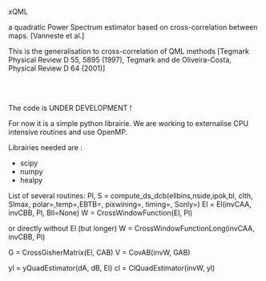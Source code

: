 xQML

a quadratic Power Spectrum estimator based on cross-correlation between maps.
[Vanneste et al.]

This is the generalisation to cross-correlation of QML methods
[Tegmark Physical Review D 55, 5895 (1997), Tegmark and de Oliveira-Costa, Physical Review D 64 (2001)]


<br>
<br>

The code is UNDER DEVELOPMENT !

For now it is a simple python librairie.
We are working to externalise CPU intensive routines and use OpenMP.

Librairies needed are :
- scipy
- numpy
- healpy


List of several routines:
Pl, S = compute_ds_dcb(ellbins,nside,ipok,bl, clth, Slmax, polar=,temp=,EBTB=, pixwining=, timing=, Sonly=)
El = El(invCAA, invCBB, Pl, Bll=None)
W = CrossWindowFunction(El, Pl)

or directly without El (but longer)
W = CrossWindowFunctionLong(invCAA, invCBB, Pl)

G = CrossGisherMatrix(El, CAB)
V = CovAB(invW, GAB)

yl = yQuadEstimator(dA, dB, El)
cl = ClQuadEstimator(invW, yl)
